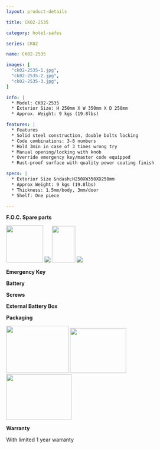 ```yaml
---
layout: product-details

title: CK02-2535

category: hotel-safes

series: CK02

name: CK02-2535

images: [
  "ck02-2535-1.jpg",
  "ck02-2535-2.jpg",
  "ck02-2535-3.jpg",
]

info: |
  * Model: CK02-2535
  * Exterior Size: H 250mm X W 350mm X D 250mm
  * Approx. Weight: 9 kgs (19.8lbs)

features: |
  * Features
  * Solid steel construction, double bolts locking
  * Code combinations: 3-8 numbers
  * Hold 3min in case of 3 times wrong try
  * Manual opening/locking with knob
  * Override emergency key/master code equipped
  * Rust-proof surface with quality power coating finish

specs: |
  * Exterior Size &ndash;H250XW350XD250mm
  * Approx Weight: 9 kgs (19.8lbs)
  * Thickness: 1.5mm/body, 3mm/door
  * Shelf: One piece

---
```


**F.O.C. Spare parts**

<img alt="" src="{IMAGE_CDN}/ck02-2535-4.jpg" style="width: 100px; height: 100px;" />

<img src="{IMAGE_CDN}/ck02-2535-5.jpg" />

<img alt="" src="{IMAGE_CDN}/ck02-2535-6.jpg" style="width: 63px; height: 99px;" />

<img src="{IMAGE_CDN}/ck02-2535-7.jpg" />

**Emergency Key**

**Battery**

**Screws**

**External Battery Box**

**Packaging**

<img height="155" src="{IMAGE_CDN}/ck02-2535-8.jpg" style="width: 169px; height: 128px" width="221" />

<img height="144" src="{IMAGE_CDN}/ck02-2535-9.jpg" style="width: 152px; height: 122px" width="183" />

<img height="124" src="{IMAGE_CDN}/ck02-2535-10.jpg" style="width: 177px; height: 124px" width="205" />

**Warranty**

With limited 1 year warranty

